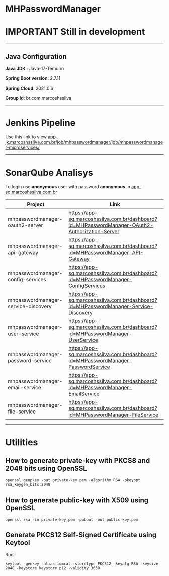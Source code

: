# MHPasswordManager
# IMPORTANT **Still in development**

---
## Java Configuration

**Java JDK** : Java-17-Temurin

**Spring Boot version**: 2.7.11

**Spring Cloud**: 2021.0.6

**Group Id**: br.com.marcoshssilva

---
# Jenkins Pipeline

Use this link to view [app-jk.marcoshssilva.com.br/job/mhpasswordmanager/job/mhpasswordmanager-microservices/](https://app-jk.marcoshssilva.com.br/job/mhpasswordmanager/job/mhpasswordmanager-microservices/)

---
# SonarQube Analisys

To login use **anonymous** user with password **anonymous** in [app-sq.marcoshssilva.com.br](https://app-sq.marcoshssilva.com.br)

| Project                             | Link                                                                                           |
|-------------------------------------|------------------------------------------------------------------------------------------------|
| mhpasswordmanager-oauth2-server     | https://app-sq.marcoshssilva.com.br/dashboard?id=MHPasswordManager-OAuth2-Authorization-Server |
| mhpasswordmanager-api-gateway       | https://app-sq.marcoshssilva.com.br/dashboard?id=MHPasswordManager-API-Gateway                 |
| mhpasswordmanager-config-services   | https://app-sq.marcoshssilva.com.br/dashboard?id=MHPasswordManager-ConfigServices              |
| mhpasswordmanager-service-discovery | https://app-sq.marcoshssilva.com.br/dashboard?id=MHPasswordManager-Service-Discovery           |
| mhpasswordmanager-user-service      | https://app-sq.marcoshssilva.com.br/dashboard?id=MHPasswordManager-UserService                 |
| mhpasswordmanager-password-service  | https://app-sq.marcoshssilva.com.br/dashboard?id=MHPasswordManager-PasswordService             |
| mhpasswordmanager-email-service     | https://app-sq.marcoshssilva.com.br/dashboard?id=MHPasswordManager-EmailService                |
| mhpasswordmanager-file-service      | https://app-sq.marcoshssilva.com.br/dashboard?id=MHPasswordManager-FileService                 |

---
# Utilities
## How to generate private-key with PKCS8 and 2048 bits using OpenSSL
```
openssl genpkey -out private-key.pem -algorithm RSA -pkeyopt rsa_keygen_bits:2048
```

## How to generate public-key with X509 using OpenSSL
```
openssl rsa -in private-key.pem -pubout -out public-key.pem
```

## Generate PKCS12 Self-Signed Certificate using Keytool

Run:
````
keytool -genkey -alias tomcat -storetype PKCS12 -keyalg RSA -keysize 2048 -keystore keystore.p12 -validity 3650
````
